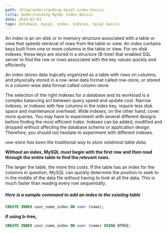 ```yaml
---
path: /blog/understanding-mysql-index-basics
title: Understanding MySQL Index Basics
date: 2019-03-03
tags: database, mysql, index, indices, mysql basics
---
```


An index is an on-disk or in-memory structure associated with a table or view that speeds retrieval of rows from the table or view. An index contains keys built from one or more columns in the table or view. For on-disk indexes, these keys are stored in a structure (B-tree) that enabled SQL server to find the row or rows associated with the key values quickly and efficiently.

An index stores data logically organized as a table with rows on columns, and physically stored in a row-wise data format called row-store, or stored in a column-wise data format called column-store.

The selection of the right indexes for a database and its workload is a complex balancing act between query speed and update cost. Narrow indexes, or indexes with few columns in the index key, require less disk space and maintenance overhead. Wide indexes, on the other hand, cover more queries. You may have to experiment with several different designs before finding the most efficient index. Indexes can be added, modified and dropped without affecting the database schema or application design. Therefore, you should not hesitate to experiment with different indexes.

_row-store has been the traditional way to store relational table data._

**Without an index, MySQL must begin with the first row and then read through the entire table to find the relevant rows.**

The larger the table, the more this costs. If the table has an index for the columns in question, MySQL can quickly determine the position to seek to in the middle of the data file without having to look at all the data. This is much faster than reading every row sequentially.

##### Here is a sample command to add an index to the existing table

```sql
CREATE INDEX user_name_index ON user (name);
```

**if using b-tree,**

```sql
CREATE INDEX user_name_index ON user (name) USING BTREE;
```
